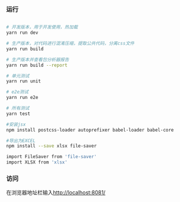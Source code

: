 ### 运行

``` bash

# 开发版本，用于开发使用，热加载
yarn run dev

# 生产版本，对代码进行混淆压缩，提取公共代码，分离css文件
yarn run build

# 生产版本并查看包分析器报告
yarn run build --report

# 单元测试
yarn run unit

# e2e测试
yarn run e2e

# 所有测试
yarn test

#安装jsx
npm install postcss-loader autoprefixer babel-loader babel-core

#导出为EXCEL 
npm install --save xlsx file-saver

import FileSaver from 'file-saver'
import XLSX from 'xlsx'
```

### 访问
在浏览器地址栏输入[http://localhost:8081/](http://localhost:8081/)

